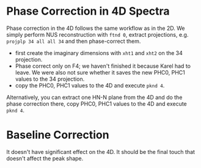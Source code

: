 # Phase Correction in 4D Spectra
Phase correction in the 4D follows the same workflow as in the 2D. We simply perform NUS reconstruction with `ftnd 0`,
extract projections, e.g. `projplp 34 all all 34` and then phase-correct them.
- first create the imaginary dimensions with `xht1` and `xht2` on the 34 projection.
- Phase correct only on F4; we haven't finished it because Karel had to leave. We were also not sure whether it saves
the new PHC0, PHC1 values to the 34 projection.
- copy the PHC0, PHC1 values to the 4D and execute `pknd 4`.

Alternatively, you can extract one HN-N plane from the 4D and do the phase correction there, copy PHC0, PHC1 values to 
the 4D and execute `pknd 4`.

# Baseline Correction
It doesn't have significant effect on the 4D. It should be the final touch that doesn't affect the peak shape.